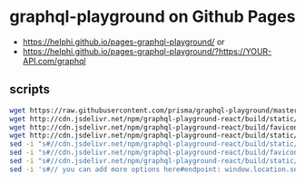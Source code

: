 # graphql-playground on Github Pages

- <https://helphi.github.io/pages-graphql-playground/> or
- <https://helphi.github.io/pages-graphql-playground/?https://YOUR-API.com/graphql>

## scripts

```sh
wget https://raw.githubusercontent.com/prisma/graphql-playground/master/packages/graphql-playground-html/withAnimation.html -O index.html
wget http://cdn.jsdelivr.net/npm/graphql-playground-react/build/static/css/index.css
wget http://cdn.jsdelivr.net/npm/graphql-playground-react/build/favicon.png
wget http://cdn.jsdelivr.net/npm/graphql-playground-react/build/static/js/middleware.js
sed -i "s#//cdn.jsdelivr.net/npm/graphql-playground-react/build/static/css/index.css#index.css#g" index.html
sed -i "s#//cdn.jsdelivr.net/npm/graphql-playground-react/build/favicon.png#favicon.png#g" index.html
sed -i "s#//cdn.jsdelivr.net/npm/graphql-playground-react/build/static/js/middleware.js#middleware.js#g" index.html
sed -i 's#// you can add more options here#endpoint: window.location.search.substring(1) ? window.location.search.substring(1) : "https://api.github.com/graphql"#g' index.html
```